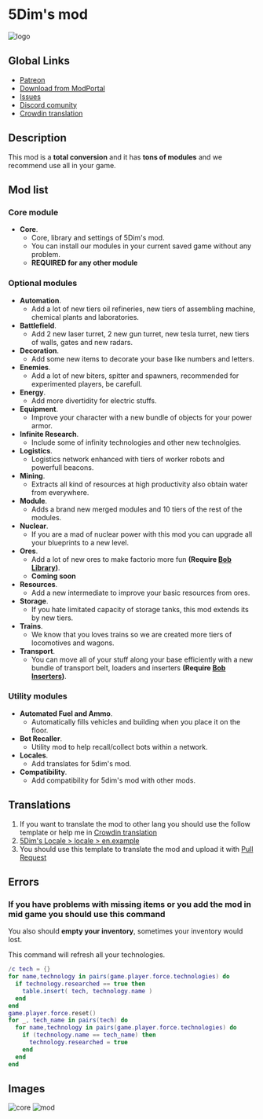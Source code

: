 # **5Dim's mod**
![logo](logo.png)

## **Global Links**

- [Patreon](https://www.patreon.com/5Dim)
- [Download from ModPortal](https://mods.factorio.com/mods/McGuten)
- [Issues](https://github.com/McGuten/Factorio5DimMods/issues)
- [Discord comunity](https://discord.gg/CTEMFd9)
- [Crowdin translation](https://crowdin.com/project/5dims-mod)

## Description

This mod is a **total conversion** and it has **tons of modules** and we recommend use all in your game.

## Mod list
### Core module
  - **Core**.
    - Core, library and settings of 5Dim's mod.
    - You can install our modules in your current saved game without any problem.
    -  **REQUIRED for any other module**

### Optional modules
  - **Automation**.
    - Add a lot of new tiers oil refineries, new tiers of assembling machine, chemical plants and laboratories.
  - **Battlefield**.
    - Add 2 new laser turret, 2 new gun turret, new tesla turret, new tiers of walls, gates and new radars.
  - **Decoration**.
    - Add some new items to decorate your base like numbers and letters.
  - **Enemies**.
    - Add a lot of new biters, spitter and spawners, recommended for experimented players, be carefull.
  - **Energy**.
    - Add more divertidity for electric stuffs.
  - **Equipment**.
    - Improve your character with a new bundle of objects for your power armor.
  - **Infinite Research**.
    - Include some of infinity technologies and other new technolgies.
  - **Logistics**.
    - Logistics network enhanced with tiers of worker robots and powerfull beacons.
  - **Mining**.
    - Extracts all kind of resources at high productivity also obtain water from everywhere.
  - **Module**.
    - Adds a brand new merged modules and 10 tiers of the rest of the modules.
  - **Nuclear**.
    - If you are a mad of nuclear power with this mod you can upgrade all your blueprints to a new level.
  - **Ores**.
    - Add a lot of new ores to make factorio more fun **(Require [Bob Library](https://mods.factorio.com/mod/boblibrary))**.
    - **Coming soon**
  - **Resources**.
    - Add a new intermediate to improve your basic resources from ores.
  - **Storage**.
    - If you hate limitated capacity of storage tanks, this mod extends its by new tiers.
  - **Trains**.
    - We know that you loves trains so we are created more tiers of locomotives and wagons.
  - **Transport**.
    - You can move all of your stuff along your base efficiently with a new bundle of transport belt, loaders and inserters **(Require [Bob Inserters](https://mods.factorio.com/mod/bobinserters))**.

### Utility modules
  - **Automated Fuel and Ammo**.
    - Automatically fills vehicles and building when you place it on the floor.
  - **Bot Recaller**.
    - Utility mod to help recall/collect bots within a network.
  - **Locales**.
    - Add translates for 5dim's mod.
  - **Compatibility**.
    - Add compatibility for 5dim's mod with other mods.

## Translations
1. If you want to translate the mod to other lang you should use the follow template or help me in [Crowdin translation](https://crowdin.com/project/5dims-mod)
2. [5Dim's Locale > locale > en.example](5dim_locale/locale/en.example)
3. You should use this template to translate the mod and upload it with [Pull Request](https://github.com/McGuten/Factorio5DimMods/pulls)

## Errors

### **If you have problems with missing items or you add the mod in mid game you should use this command**
You also should **empty your inventory**, sometimes your inventory would lost.

This command will refresh all your technologies.
```lua
/c tech = {}
for name,technology in pairs(game.player.force.technologies) do
  if technology.researched == true then
    table.insert( tech, technology.name )
  end
end
game.player.force.reset()
for _, tech_name in pairs(tech) do
  for name,technology in pairs(game.player.force.technologies) do
    if (technology.name == tech_name) then
      technology.researched = true
    end
  end
end
```


## Images

![core](core-settings.png)
![mod](mod-settings.png)
